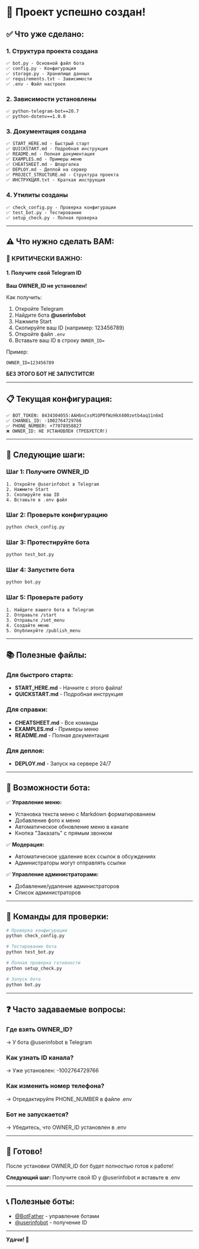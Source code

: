 # 🎉 Проект успешно создан!

## ✅ Что уже сделано:

### 1. Структура проекта создана

```
✅ bot.py - Основной файл бота
✅ config.py - Конфигурация
✅ storage.py - Хранилище данных
✅ requirements.txt - Зависимости
✅ .env - Файл настроек
```

### 2. Зависимости установлены

```
✅ python-telegram-bot==20.7
✅ python-dotenv==1.0.0
```

### 3. Документация создана

```
✅ START_HERE.md - Быстрый старт
✅ QUICKSTART.md - Подробная инструкция
✅ README.md - Полная документация
✅ EXAMPLES.md - Примеры меню
✅ CHEATSHEET.md - Шпаргалка
✅ DEPLOY.md - Деплой на сервер
✅ PROJECT_STRUCTURE.md - Структура проекта
✅ ИНСТРУКЦИЯ.txt - Краткая инструкция
```

### 4. Утилиты созданы

```
✅ check_config.py - Проверка конфигурации
✅ test_bot.py - Тестирование
✅ setup_check.py - Полная проверка
```

---

## ⚠️ Что нужно сделать ВАМ:

### 🔴 КРИТИЧЕСКИ ВАЖНО:

#### 1. Получите свой Telegram ID

**Ваш OWNER_ID не установлен!**

Как получить:

1. Откройте Telegram
2. Найдите бота **@userinfobot**
3. Нажмите Start
4. Скопируйте ваш ID (например: 123456789)
5. Откройте файл `.env`
6. Вставьте ваш ID в строку `OWNER_ID=`

Пример:

```env
OWNER_ID=123456789
```

**БЕЗ ЭТОГО БОТ НЕ ЗАПУСТИТСЯ!**

---

## 📋 Текущая конфигурация:

```
✅ BOT_TOKEN: 8434304055:AAHbnCxsM1OP0fWzHkX400zetb4aq11n6mI
✅ CHANNEL_ID: -1002764729766
✅ PHONE_NUMBER: +77078958827
❌ OWNER_ID: НЕ УСТАНОВЛЕН (ТРЕБУЕТСЯ!)
```

---

## 🚀 Следующие шаги:

### Шаг 1: Получите OWNER_ID

```
1. Откройте @userinfobot в Telegram
2. Нажмите Start
3. Скопируйте ваш ID
4. Вставьте в .env файл
```

### Шаг 2: Проверьте конфигурацию

```bash
python check_config.py
```

### Шаг 3: Протестируйте бота

```bash
python test_bot.py
```

### Шаг 4: Запустите бота

```bash
python bot.py
```

### Шаг 5: Проверьте работу

```
1. Найдите вашего бота в Telegram
2. Отправьте /start
3. Отправьте /set_menu
4. Создайте меню
5. Опубликуйте /publish_menu
```

---

## 📚 Полезные файлы:

### Для быстрого старта:

- **START_HERE.md** - Начните с этого файла!
- **QUICKSTART.md** - Подробная инструкция

### Для справки:

- **CHEATSHEET.md** - Все команды
- **EXAMPLES.md** - Примеры меню
- **README.md** - Полная документация

### Для деплоя:

- **DEPLOY.md** - Запуск на сервере 24/7

---

## 🎯 Возможности бота:

✅ **Управление меню:**

- Установка текста меню с Markdown форматированием
- Добавление фото к меню
- Автоматическое обновление меню в канале
- Кнопка "Заказать" с прямым звонком

✅ **Модерация:**

- Автоматическое удаление всех ссылок в обсуждениях
- Администраторы могут отправлять ссылки

✅ **Управление администраторами:**

- Добавление/удаление администраторов
- Список администраторов

---

## 🔧 Команды для проверки:

```bash
# Проверка конфигурации
python check_config.py

# Тестирование бота
python test_bot.py

# Полная проверка готовности
python setup_check.py

# Запуск бота
python bot.py
```

---

## ❓ Часто задаваемые вопросы:

### Где взять OWNER_ID?

→ У бота @userinfobot в Telegram

### Как узнать ID канала?

→ Уже установлен: -1002764729766

### Как изменить номер телефона?

→ Отредактируйте PHONE_NUMBER в файле .env

### Бот не запускается?

→ Убедитесь, что OWNER_ID установлен в .env

---

## 🎊 Готово!

После установки OWNER_ID бот будет полностью готов к работе!

**Следующий шаг:** Получите свой ID у @userinfobot и вставьте в .env

---

## 📞 Полезные боты:

- [@BotFather](https://t.me/BotFather) - управление ботами
- [@userinfobot](https://t.me/userinfobot) - получение ID

---

**Удачи! 🚀**
